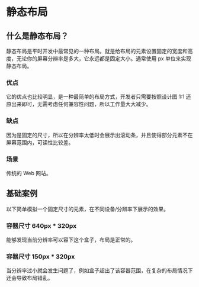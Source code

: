 <script setup>
import Demo1 from "./static/Demo1.vue"
import Demo2 from "./static/Demo2.vue"
import { loginRead } from '@/utils/login-read'
loginRead('c10008')
</script>

# <AppCode code="15" /> 静态布局

<ClientOnly><AppRead code="c10008" /></ClientOnly>

## 什么是静态布局？

静态布局是平时开发中最常见的一种布局。就是给布局的元素设置固定的宽度和高度，无论你的屏幕分辨率是多大，它永远都是固定大小。通常使用 px 单位来实现静态布局。

### 优点

它的优点也比较明显，是一种最简单的布局方式，开发者只需要按照设计图 1:1 还原出来即可，无需考虑任何兼容性问题，所以工作量大大减少。

### 缺点

因为是固定的尺寸，所以在分辨率太低时会展示出滚动条，并且使得部分元素不在屏幕范围内，可读性比较差。

### 场景

传统的 Web 网站。

## 基础案例

以下简单模拟一个固定尺寸的元素，在不同设备/分辨率下展示的效果。

### 容器尺寸 640px \* 320px

<AppCard>
    <Demo1 />
</AppCard>

能够发现当前分辨率可以容下这个盒子，布局是正常的。

### 容器尺寸 150px \* 320px

<AppCard>
    <Demo2 />
</AppCard>

当分辨率过小就会发生问题了，例如盒子超出了该容器范围，在复杂的布局情况下还会导致布局错乱。

<AppComment />